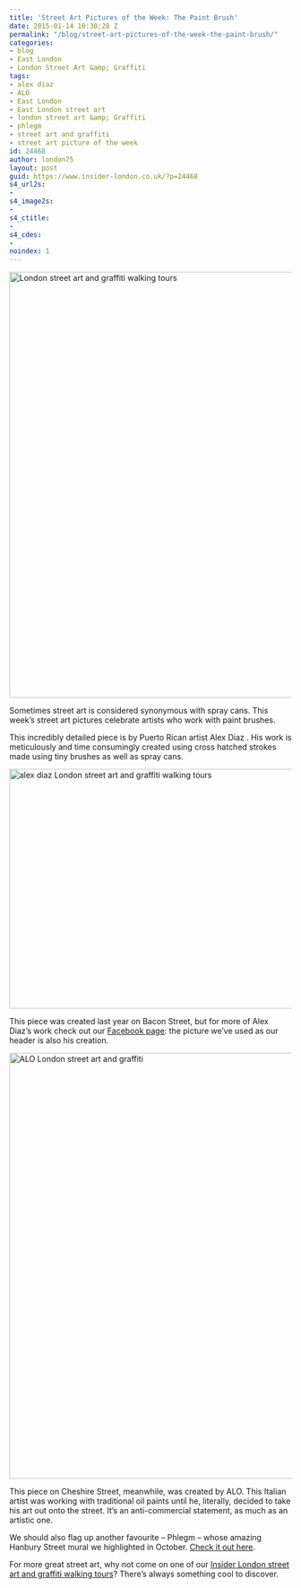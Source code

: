 ```yaml
---
title: 'Street Art Pictures of the Week: The Paint Brush'
date: 2015-01-14 10:30:28 Z
permalink: "/blog/street-art-pictures-of-the-week-the-paint-brush/"
categories:
- blog
- East London
- London Street Art &amp; Graffiti
tags:
- alex diaz
- ALO
- East London
- East London street art
- london street art &amp; Graffiti
- phlegm
- street art and graffiti
- street art picture of the week
id: 24468
author: london75
layout: post
guid: https://www.insider-london.co.uk/?p=24468
s4_url2s:
-
s4_image2s:
-
s4_ctitle:
-
s4_cdes:
-
noindex: 1
---
```


<img class="aligncenter wp-image-24470 size-full" src="/wp-content/uploads/2015/01/17a_mini.jpg" alt="London street art and graffiti walking tours" width="569" height="759" />

Sometimes street art is considered synonymous with spray cans. This week&#8217;s street art pictures celebrate artists who work with paint brushes.

This incredibly detailed piece is by Puerto Rican artist Alex Diaz . His work is meticulously and time consumingly created using cross hatched strokes made using tiny brushes as well as spray cans.

<img class="aligncenter wp-image-24471 size-full" src="/wp-content/uploads/2015/01/17b_mini.jpg" alt="alex diaz London street art and graffiti walking tours" width="569" height="427" />

This piece was created last year on Bacon Street, but for more of Alex Diaz&#8217;s work check out our <a href="https://www.facebook.com/insiderlondon" target="_blank">Facebook page</a>: the picture we&#8217;ve used as our header is also his creation.

<img class="aligncenter wp-image-24472 size-full" src="/wp-content/uploads/2015/01/14_mini.jpg" alt="ALO London street art and graffiti" width="569" height="759" />

This piece on Cheshire Street, meanwhile, was created by ALO. This Italian artist was working with traditional oil paints until he, literally, decided to take his art out onto the street. It&#8217;s an anti-commercial statement, as much as an artistic one.

We should also flag up another favourite &#8211; Phlegm &#8211; whose amazing Hanbury Street mural we highlighted in October. <a href="/street-art-picture-of-the-week-phlegm-hanbury-street/" target="_blank">Check it out here</a>.

For more great street art, why not come on one of our <a href="https://www.insider-london.co.uk/tours/street-art-tour-london/" target="_blank">Insider London street art and graffiti walking tours</a>? There&#8217;s always something cool to discover.
